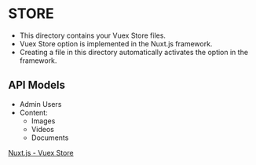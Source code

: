 # STORE

* This directory contains your Vuex Store files.
* Vuex Store option is implemented in the Nuxt.js framework.
* Creating a file in this directory automatically activates the option in the framework.

## API Models
* Admin Users
* Content:
  * Images
  * Videos
  * Documents

[Nuxt.js - Vuex Store](https://nuxtjs.org/guide/vuex-store)
